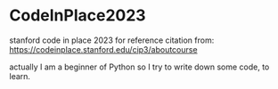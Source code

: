# CodeInPlace2023
stanford code in place 2023 for reference citation from: https://codeinplace.stanford.edu/cip3/aboutcourse

actually I am a beginner of Python so I try to write down some code, to learn.